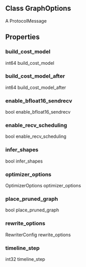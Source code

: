 ## Class GraphOptions

A ProtocolMessage
## Properties
### build_cost_model

int64 build_cost_model
### build_cost_model_after

int64 build_cost_model_after
### enable_bfloat16_sendrecv

bool enable_bfloat16_sendrecv
### enable_recv_scheduling

bool enable_recv_scheduling
### infer_shapes

bool infer_shapes
### optimizer_options

OptimizerOptions optimizer_options
### place_pruned_graph

bool place_pruned_graph
### rewrite_options

RewriterConfig rewrite_options
### timeline_step

int32 timeline_step

